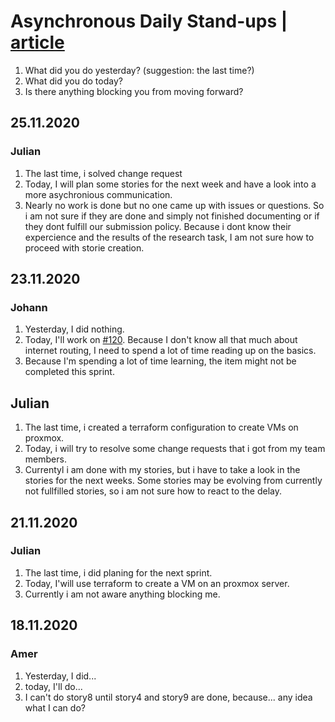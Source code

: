 # Asynchronous Daily Stand-ups | [article](https://medium.com/@stevoscript/why-your-team-should-try-asynchronous-daily-stand-ups-87f1b809e5c8)

1. What did you do yesterday? (suggestion: the last time?)
1. What did you do today?
1. Is there anything blocking you from moving forward?

## 25.11.2020
### Julian 
1. The last time, i solved change request
2. Today, I will plan some stories for the next week and have a look into a more asychronious communication.
3. Nearly no work is done but no one came up with issues or questions. So i am not sure if they are done and simply not finished documenting or if they dont fulfill our submission policy. Because i dont know their expercience and the results of the research task, I am not sure how to proceed with storie creation.

## 23.11.2020
### Johann
1. Yesterday, I did nothing.
2. Today, I'll work on [#120](https://app.clubhouse.io/thinkdeep/story/120/investigate-and-design-an-architecture-to-connect-the-vms-across-different-cloud-provider-aws-and-azure). Because I don't know all that much about internet routing, I need to spend a lot of time reading up on the basics.
3. Because I'm spending a lot of time learning, the item might not be completed this sprint.

## Julian
1. The last time, i created a terraform configuration to create VMs on proxmox.
2. Today, i will try to resolve some change requests that i got from my team members.
3. Currentyl i am done with my stories, but i have to take a look in the stories for the next weeks. Some stories may be evolving from currently not fullfilled stories, so i am not sure how to react to the delay.

## 21.11.2020
### Julian
1. The last time, i did planing for the next sprint.
2. Today, I'will use terraform to create a VM on an proxmox server.
3. Currently i am not aware anything blocking me.

## 18.11.2020
### Amer
1. Yesterday, I did... 
1. today, I'll do...
1. I can't do story8 until story4 and story9 are done, because... any idea what I can do?

